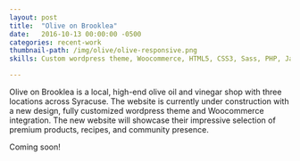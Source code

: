 ```yaml
---
layout: post
title:  "Olive on Brooklea"
date:   2016-10-13 00:00:00 -0500
categories: recent-work
thumbnail-path: /img/olive/olive-responsive.png
skills: Custom wordpress theme, Woocommerce, HTML5, CSS3, Sass, PHP, Javascript, jQuery, Bootstrap

---
```


<p>Olive on Brooklea is a local, high-end olive oil and vinegar shop with three locations across Syracuse. The website is currently under construction with a new design, fully customized wordpress theme and Woocommerce integration. The new website will showcase their impressive selection of premium products, recipes, and community presence. <p class="italic">Coming soon!</p>

